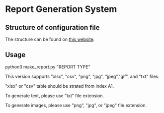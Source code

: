# Report Generation System
## Structure of configuration file
The structure can be found on [this website](https://docs.google.com/document/d/1DFicfIuy7iggjPIS65WqtmdJV2QZALjv8J8KcCrN0po/edit).

## Usage
python3 make_report.py "REPORT TYPE"

This version supports "xlsx", "csv", "png", "jpg", "jpeg","gif", and "txt" files.

"xlsx" or "csv" table should be strated from index A1.

To generate text, please use "txt" file extension.

To generate images, please use "png", "jpg", or "jpeg" file extension.